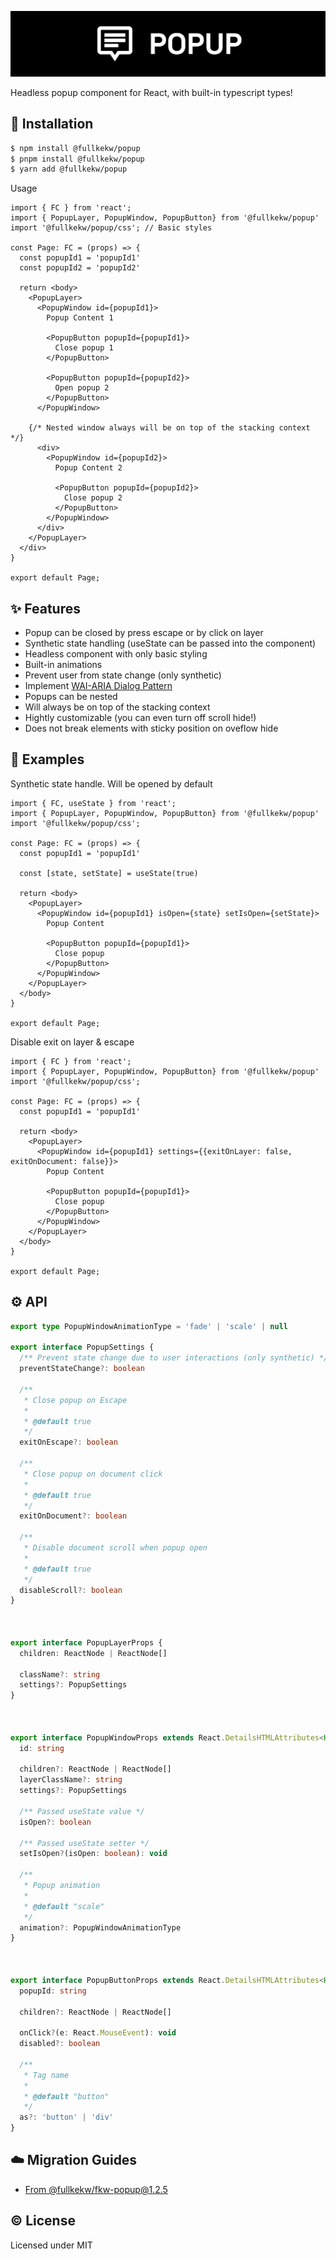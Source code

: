 ![cover](https://raw.githubusercontent.com/fullkekw/popup/main/cover.png)

Headless popup component for React, with built-in typescript types! 

## 🎉 Installation
```bash
$ npm install @fullkekw/popup
$ pnpm install @fullkekw/popup
$ yarn add @fullkekw/popup
```

Usage
```tsx
import { FC } from 'react';
import { PopupLayer, PopupWindow, PopupButton} from '@fullkekw/popup'
import '@fullkekw/popup/css'; // Basic styles

const Page: FC = (props) => {
  const popupId1 = 'popupId1'
  const popupId2 = 'popupId2'

  return <body>
    <PopupLayer>
      <PopupWindow id={popupId1}>
        Popup Content 1

        <PopupButton popupId={popupId1}>
          Close popup 1
        </PopupButton>

        <PopupButton popupId={popupId2}>
          Open popup 2
        </PopupButton>
      </PopupWindow>

    {/* Nested window always will be on top of the stacking context */}
      <div>
        <PopupWindow id={popupId2}>
          Popup Content 2

          <PopupButton popupId={popupId2}>
            Close popup 2
          </PopupButton>
        </PopupWindow>
      </div>
    </PopupLayer>
  </div>
}

export default Page;
```

## ✨ Features
- Popup can be closed by press escape or by click on layer
- Synthetic state handling (useState can be passed into the component)
- Headless component with only basic styling
- Built-in animations
- Prevent user from state change (only synthetic)
- Implement [WAI-ARIA Dialog Pattern](https://www.w3.org/WAI/ARIA/apg/patterns/dialog-modal/)
- Popups can be nested
- Will always be on top of the stacking context
- Hightly customizable (you can even turn off scroll hide!)
- Does not break elements with sticky position on oveflow hide

## 👀 Examples
Synthetic state handle. Will be opened by default
```tsx
import { FC, useState } from 'react';
import { PopupLayer, PopupWindow, PopupButton} from '@fullkekw/popup'
import '@fullkekw/popup/css';

const Page: FC = (props) => {
  const popupId1 = 'popupId1'

  const [state, setState] = useState(true)

  return <body>
    <PopupLayer>
      <PopupWindow id={popupId1} isOpen={state} setIsOpen={setState}>
        Popup Content

        <PopupButton popupId={popupId1}>
          Close popup
        </PopupButton>
      </PopupWindow>
    </PopupLayer>
  </body>
}

export default Page;
```

Disable exit on layer & escape
```tsx
import { FC } from 'react';
import { PopupLayer, PopupWindow, PopupButton} from '@fullkekw/popup'
import '@fullkekw/popup/css';

const Page: FC = (props) => {
  const popupId1 = 'popupId1'

  return <body>
    <PopupLayer>
      <PopupWindow id={popupId1} settings={{exitOnLayer: false, exitOnDocument: false}}>
        Popup Content

        <PopupButton popupId={popupId1}>
          Close popup
        </PopupButton>
      </PopupWindow>
    </PopupLayer>
  </body>
}

export default Page;
```

## ⚙️ API
```ts
export type PopupWindowAnimationType = 'fade' | 'scale' | null

export interface PopupSettings {
  /** Prevent state change due to user interactions (only synthetic) */
  preventStateChange?: boolean

  /** 
   * Close popup on Escape
   * 
   * @default true
   */
  exitOnEscape?: boolean

  /** 
   * Close popup on document click
   * 
   * @default true
   */
  exitOnDocument?: boolean

  /** 
   * Disable document scroll when popup open
   * 
   * @default true
   */
  disableScroll?: boolean
}



export interface PopupLayerProps {
  children: ReactNode | ReactNode[]

  className?: string
  settings?: PopupSettings
}



export interface PopupWindowProps extends React.DetailsHTMLAttributes<HTMLDivElement> {
  id: string

  children?: ReactNode | ReactNode[]
  layerClassName?: string
  settings?: PopupSettings

  /** Passed useState value */
  isOpen?: boolean

  /** Passed useState setter */
  setIsOpen?(isOpen: boolean): void

  /** 
   * Popup animation
   * 
   * @default "scale"
   */
  animation?: PopupWindowAnimationType
}



export interface PopupButtonProps extends React.DetailsHTMLAttributes<HTMLElement> {
  popupId: string

  children?: ReactNode | ReactNode[]

  onClick?(e: React.MouseEvent): void
  disabled?: boolean

  /** 
   * Tag name
   * 
   * @default "button"
   */
  as?: 'button' | 'div'
}
```

## ☁️ Migration Guides
- [From @fullkekw/fkw-popup@1.2.5](./docs/migration.md#fullkekwfkw-popup125)

## ©️ License
Licensed under MIT